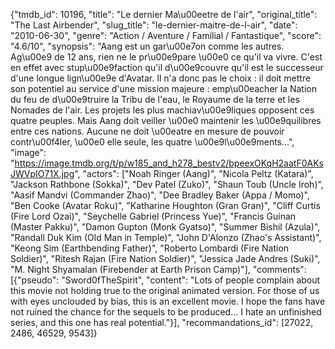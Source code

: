 {"tmdb_id": 10196, "title": "Le dernier Ma\u00eetre de l'air", "original_title": "The Last Airbender", "slug_title": "le-dernier-maitre-de-l-air", "date": "2010-06-30", "genre": "Action / Aventure / Familial / Fantastique", "score": "4.6/10", "synopsis": "Aang est un gar\u00e7on comme les autres. Ag\u00e9 de 12 ans, rien ne le pr\u00e9pare \u00e0 ce qu'il va vivre. C'est en effet avec stup\u00e9faction qu'il d\u00e9couvre qu'il est le successeur d'une longue lign\u00e9e d'Avatar. Il n'a donc pas le choix : il doit mettre son potentiel au service d'une mission majeure : emp\u00eacher la Nation du feu de d\u00e9truire la Tribu de l'eau, le Royaume de la terre et les Nomades de l'air. Les projets les plus machiav\u00e9liques opposent ces quatre peuples. Mais Aang doit veiller \u00e0 maintenir les \u00e9quilibres entre ces nations. Aucune ne doit \u00eatre en mesure de pouvoir contr\u00f4ler, \u00e0 elle seule, les quatre \u00e9l\u00e9ments...", "image": "https://image.tmdb.org/t/p/w185_and_h278_bestv2/bpeexOKqH2aatF0AKsJWVpIO71X.jpg", "actors": ["Noah Ringer (Aang)", "Nicola Peltz (Katara)", "Jackson Rathbone (Sokka)", "Dev Patel (Zuko)", "Shaun Toub (Uncle Iroh)", "Aasif Mandvi (Commander Zhao)", "Dee Bradley Baker (Appa / Momo)", "Ben Cooke (Avatar Roku)", "Katharine Houghton (Gran Gran)", "Cliff Curtis (Fire Lord Ozai)", "Seychelle Gabriel (Princess Yue)", "Francis Guinan (Master Pakku)", "Damon Gupton (Monk Gyatso)", "Summer Bishil (Azula)", "Randall Duk Kim (Old Man in Temple)", "John D'Alonzo (Zhao's Assistant)", "Keong Sim (Earthbending Father)", "Roberto Lombardi (Fire Nation Soldier)", "Ritesh Rajan (Fire Nation Soldier)", "Jessica Jade Andres (Suki)", "M. Night Shyamalan (Firebender at Earth Prison Camp)"], "comments": [{"pseudo": "Sword0fTheSpirit", "content": "Lots of people complain about this movie not holding true to the original animated version. For those of us with eyes unclouded by bias, this is an excellent movie. I hope the fans have not ruined the chance for the sequels to be produced... I hate an unfinished series, and this one has real potential."}], "recommandations_id": [27022, 2486, 46529, 9543]}
